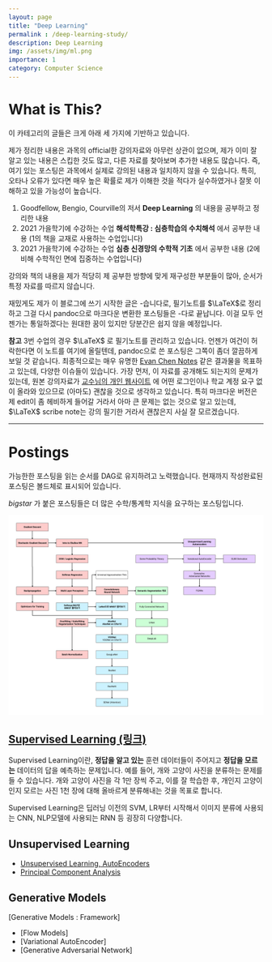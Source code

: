 ```yaml
---
layout: page
title: "Deep Learning"
permalink : /deep-learning-study/
description: Deep Learning
img: /assets/img/ml.png
importance: 1
category: Computer Science
---
```


# What is This?
이 카테고리의 글들은 크게 아래 세 가지에 기반하고 있습니다.

제가 정리한 내용은 과목의 official한 강의자료와 아무런 상관이 없으며, 제가 이미 잘 알고 있는 내용은 스킵한 것도 많고, 다른 자료를 찾아보며 추가한 내용도 많습니다. 즉, 여기 있는 포스팅은 과목에서 실제로 강의된 내용과 일치하지 않을 수 있습니다. 특히, 오타나 오류가 있다면 매우 높은 확률로 제가 이해한 것을 적다가 실수하였거나 잘못 이해하고 있을 가능성이 높습니다. 

1. Goodfellow, Bengio, Courville의 저서 **Deep Learning** 의 내용을 공부하고 정리한 내용
2. 2021 가을학기에 수강하는 수업 **해석학특강 : 심층학습의 수치해석** 에서 공부한 내용 (1의 책을 교재로 사용하는 수업입니다)
3. 2021 가을학기에 수강하는 수업 **심층 신경망의 수학적 기초** 에서 공부한 내용 (2에 비해 수학적인 면에 집중하는 수업입니다)

강의와 책의 내용을 제가 적당히 제 공부한 방향에 맞게 재구성한 부분들이 많아, 순서가 특정 자료를 따르지 않습니다.

재밌게도 제가 이 블로그에 쓰기 시작한 글은 -습니다로, 필기노트를 $\LaTeX$로 정리하고 그걸 다시 pandoc으로 마크다운 변환한 포스팅들은 -다로 끝납니다. 이걸 모두 언젠가는 통일하겠다는 원대한 꿈이 있지만 당분간은 쉽지 않을 예정입니다.

**참고** 3번 수업의 경우 $\LaTeX$ 로 필기노트를 관리하고 있습니다. 언젠가 여건이 허락한다면 이 노트를 여기에 올릴텐데, pandoc으로 쓴 포스팅은 그쪽이 좀더 깔끔하게 보일 것 같습니다. 최종적으로는 매우 유명한 [Evan Chen Notes](https://web.evanchen.cc/coursework.html) 같은 결과물을 목표하고 있는데, 다양한 이슈들이 있습니다. 가장 먼저, 이 자료를 공개해도 되는지의 문제가 있는데, 원본 강의자료가 [교수님의 개인 웹사이트](http://www.math.snu.ac.kr/~ernestryu/courses/deep_learning.html) 에 어떤 로그인이나 학교 계정 요구 없이 올라와 있으므로 (아마도) 괜찮을 것으로 생각하고 있습니다. 특히 마크다운 버전은 제 edit이 좀 헤비하게 들어갈 거라서 아마 큰 문제는 없는 것으로 알고 있는데, $\LaTeX$ scribe note는 강의 필기한 거라서 괜찮은지 사실 잘 모르겠습니다. 

------ 



# Postings
가능한한 포스팅을 읽는 순서를 DAG로 유지하려고 노력했습니다. 현재까지 작성완료된 포스팅은 볼드체로 표시되어 있습니다.

$bigstar$ 가 붙은 포스팅들은 더 많은 수학/통계학 지식을 요구하는 포스팅입니다. 

![Image](/assets/img/deep-learning.jpg)

## [Supervised Learning (링크)](/deep-learning-study/supervised-learning) 
Supervised Learning이란, **정답을 알고 있는** 훈련 데이터들이 주어지고 **정답을 모르는** 데이터의 답을 예측하는 문제입니다. 예를 들어, 개와 고양이 사진을 분류하는 문제를 들 수 있습니다. 개와 고양이 사진을 각 1만 장씩 주고, 이를 잘 학습한 후, 개인지 고양이인지 모르는 사진 1천 장에 대해 올바르게 분류해내는 것을 목표로 합니다.

Supervised Learning은 딥러닝 이전의 SVM, LR부터 시작해서 이미지 분류에 사용되는 CNN, NLP모델에 사용되는 RNN 등 굉장히 다양합니다.

## Unsupervised Learning
- [Unsupervised Learning, AutoEncoders](/deep-learning-study/autoencoders/)
- [Principal Component Analysis](/deep-learning-study/principal-component-analysis/)

## Generative Models
[Generative Models : Framework] 
- [Flow Models]
- [Variational AutoEncoder]
- [Generative Adversarial Network]